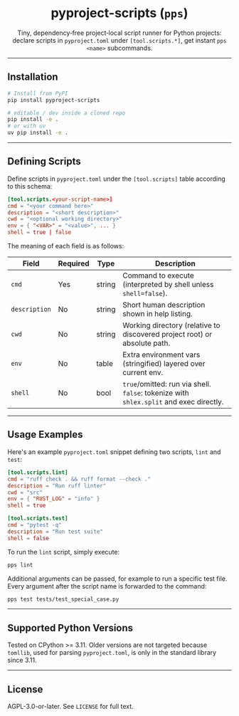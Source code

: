 <div align="center">

# pyproject-scripts (`pps`)

Tiny, dependency‑free project‑local script runner for Python projects: declare scripts in `pyproject.toml` under `[tool.scripts.*]`, get instant `pps <name>` subcommands.

</div>

---
## Installation

```bash
# Install from PyPI
pip install pyproject-scripts

# editable / dev inside a cloned repo
pip install -e .
# or with uv
uv pip install -e .
```

---
## Defining Scripts

Define scripts in `pyproject.toml` under the `[tool.scripts]` table according to this schema:

```toml
[tool.scripts.<your-script-name>]
cmd = "<your command here>"
description = "<short description>"
cwd = "<optional working directory>"
env = { "<VAR>" = "<value>", ... }
shell = true | false
```

The meaning of each field is as follows:

| Field | Required | Type | Description |
|-------|----------|------|-------------|
| `cmd` | Yes | string | Command to execute (interpreted by shell unless `shell=false`). |
| `description` | No | string | Short human description shown in help listing. |
| `cwd` | No | string | Working directory (relative to discovered project root) or absolute path. |
| `env` | No | table  | Extra environment vars (stringified) layered over current env. |
| `shell` | No | bool | `true`/omitted: run via shell. `false`: tokenize with `shlex.split` and exec directly. |

---
## Usage Examples

Here's an example `pyproject.toml` snippet defining two scripts, `lint` and `test`:

```toml
[tool.scripts.lint]
cmd = "ruff check . && ruff format --check ."
description = "Run ruff linter"
cwd = "src"
env = { "RUST_LOG" = "info" }
shell = true

[tool.scripts.test]
cmd = "pytest -q"
description = "Run test suite"
shell = false
```

To run the `lint` script, simply execute:

```bash
pps lint
```

Additional arguments can be passed, for example to run a specific test file. Every
argument after the script name is forwarded to the command:

```bash
pps test tests/test_special_case.py
```

---
## Supported Python Versions

Tested on CPython >= 3.11. Older versions are not targeted because `tomllib`, used for parsing `pyproject.toml`, is only in the standard library since 3.11.

---
## License

AGPL-3.0-or-later. See `LICENSE` for full text.
